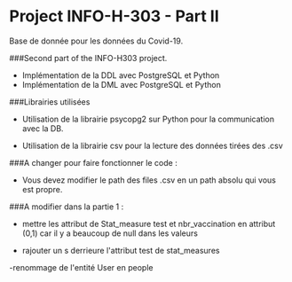 # Project INFO-H-303 - Part II
Base de donnée pour les données du Covid-19.

###Second part of the INFO-H303 project.
- Implémentation de la DDL avec PostgreSQL et Python
- Implémentation de la DML avec PostgreSQL et Python

###Librairies utilisées
- Utilisation de la librairie psycopg2 sur Python pour la communication
  avec la DB.

- Utilisation de la librairie csv pour la lecture des données tirées des .csv

###A changer pour faire fonctionner le code :
- Vous devez modifier le path des files .csv en un path absolu qui vous est propre.

###A modifier dans la partie 1 :
- mettre les attribut de Stat_measure test et nbr_vaccination en attribut (0,1) 
  car il y a beaucoup de null dans les valeurs
  
- rajouter un s derrieure l'attribut test de stat_measures

-renommage de l'entité User en people